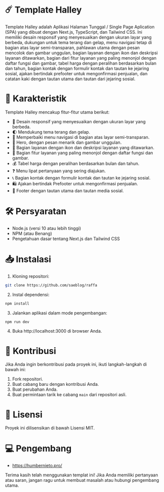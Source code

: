 # ☄️ Template Halley

Template Halley adalah Aplikasi Halaman Tunggal / Single Page Aplication (SPA) yang dibuat dengan Next.js, TypeScript, dan Tailwind CSS. Ini memiliki desain responsif yang menyesuaikan dengan ukuran layar yang berbeda, dukungan untuk tema terang dan gelap, menu navigasi tetap di bagian atas layar semi-transparan, pahlawan utama dengan pesan mencolok dan gambar unggulan, bagian layanan dengan ikon dan deskripsi layanan ditawarkan, bagian dari fitur layanan yang paling menonjol dengan daftar fungsi dan gambar, tabel harga dengan peralihan berdasarkan bulan dan tahun, bagian kontak dengan formulir kontak dan tautan ke jejaring sosial, ajakan bertindak prefooter untuk mengonfirmasi penjualan, dan catatan kaki dengan tautan utama dan tautan dari jejaring sosial.

# 🚀 Karakteristik

Template Halley mencakup fitur-fitur utama berikut:

- 📱 Desain responsif yang menyesuaikan dengan ukuran layar yang berbeda.
- 🌓 Mendukung tema terang dan gelap.
- 📍 Memperbaiki menu navigasi di bagian atas layar semi-transparan.
- 🚀 Hero, dengan pesan menarik dan gambar unggulan.
- 💼 Bagian layanan dengan ikon dan deskripsi layanan yang ditawarkan.
- 🎉 Bagian fitur layanan yang paling menonjol dengan daftar fungsi dan gambar.
- 💰 Tabel harga dengan peralihan berdasarkan bulan dan tahun.
- ❓ Menu lipat pertanyaan yang sering diajukan.
- 📞 Bagian kontak dengan formulir kontak dan tautan ke jejaring sosial.
- 🛍️ Ajakan bertindak Prefooter untuk mengonfirmasi penjualan.
- 📄 Footer dengan tautan utama dan tautan media sosial.

# 🛠️ Persyaratan

- Node.js (versi 10 atau lebih tinggi)
- NPM (atau Benang)
- Pengetahuan dasar tentang Next.js dan Tailwind CSS

# 📥 Instalasi

1. Kloning repositori:

```` bash
git clone https://github.com/saeblog/raffa
````

2. Instal dependensi:

```` bash
npm install
````

3. Jalankan aplikasi dalam mode pengembangan:

```` bash
npm run dev
````

4. Buka http://localhost:3000 di browser Anda.


# 🤝 Kontribusi

Jika Anda ingin berkontribusi pada proyek ini, ikuti langkah-langkah di bawah ini:

1. Fork repositori.
2. Buat cabang baru dengan kontribusi Anda.
3. Buat perubahan Anda.
4. Buat permintaan tarik ke cabang `main` dari repositori asli.

# 📄 Lisensi

Proyek ini dilisensikan di bawah Lisensi MIT.

# 💻 Pengembang

- https://humbernieto.pro/

Terima kasih telah menggunakan templat ini! Jika Anda memiliki pertanyaan atau saran, jangan ragu untuk membuat masalah atau hubungi pengembang utama.
